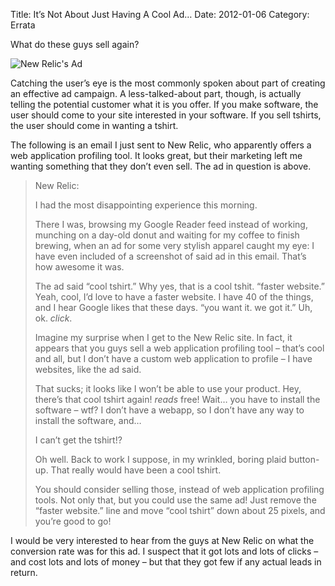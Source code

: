 Title: It’s Not About Just Having A Cool Ad…
Date: 2012-01-06
Category: Errata

What do these guys sell again?

![New Relic's Ad](/images/newrelic.png)

Catching the user’s eye is the most commonly spoken about part of creating an effective ad campaign. A less-talked-about part, though, is actually telling the potential customer what it is you offer. If you make software, the user should come to your site interested in your software. If you sell tshirts, the user should come in wanting a tshirt.

The following is an email I just sent to New Relic, who apparently offers a web application profiling tool. It looks great, but their marketing left me wanting something that they don’t even sell.  The ad in question is above.

> New Relic:
>
> I had the most disappointing experience this morning.
>
> There I was, browsing my Google Reader feed instead of working, munching on a day-old donut and waiting for my coffee to finish brewing, when an ad for some very stylish apparel caught my eye: I have even included of a screenshot of said ad in this email. That’s how awesome it was.
>
> The ad said “cool tshirt.” Why yes, that is a cool tshit. “faster website.” Yeah, cool, I’d love to have a faster website. I have 40 of the things, and I hear Google likes that these days. “you want it. we got it.” Uh, ok. *click*.
>
> Imagine my surprise when I get to the New Relic site. In fact, it appears that you guys sell a web application profiling tool – that’s cool and all, but I don’t have a custom web application to profile – I have websites, like the ad said.
>
> That sucks; it looks like I won’t be able to use your product. Hey, there’s that cool tshirt again! *reads* free! Wait… you have to install the software – wtf? I don’t have a webapp, so I don’t have any way to install the software, and…
>
> I can’t get the tshirt!?
>
> Oh well. Back to work I suppose, in my wrinkled, boring plaid button-up. That really would have been a cool tshirt.
>
> You should consider selling those, instead of web application profiling tools. Not only that, but you could use the same ad! Just remove the “faster website.” line and move “cool tshirt” down about 25 pixels, and you’re good to go!

I would be very interested to hear from the guys at New Relic on what the conversion rate was for this ad.  I suspect that it got lots and lots of clicks – and cost lots and lots of money – but that they got few if any actual leads in return.
